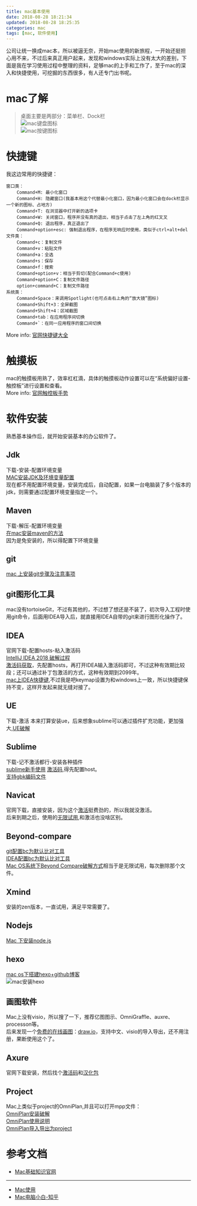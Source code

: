 ```yaml
---
title: mac基本使用
date: 2018-08-28 18:21:34
updated: 2018-08-28 18:25:35
categories: mac
tags: [mac, 软件使用]
---
```

公司让统一换成mac本，所以被逼无奈，开始mac使用的新旅程，一开始还挺担心用不来，不过后来真正用户起来，发现和windows实际上没有太大的差别，下面是我在学习使用过程中整理的资料，足够mac的上手和工作了，至于mac的深入和快捷使用，可挖掘的东西很多，有人还专门出书呢。
<!-- more -->
# mac了解
>桌面主要是两部分：菜单栏、Dock栏  
![mac键盘图标](mac键盘图标.png 'mac键盘图标')  
![mac按键图标](mac按键图标.png 'mac按键图标')   
# 快捷键
我这边常用的快捷键：
```   
窗口类：
	Command+M: 最小化窗口
	Command+H: 隐藏窗口(我基本用这个代替最小化窗口，因为最小化窗口会在dock栏显示一个新的图标、占地方)
	Command+T: 在浏览器中打开新的选项卡
	Command+W: 关闭窗口，程序并没有真的退出，相当于点击了左上角的红叉叉
	Command+Q: 退出程序，真正退出了
	Command+option+esc: 强制退出程序，在程序无响应时使用，类似于ctrl+alt+del
文件类：
	Command+c：复制文件
	Command+v：粘贴文件
	Command+a：全选
	Command+s：保存
	Command+f：搜索
	Command+option+v：相当于剪切(配合Command+c使用)
	Command+option+C：复制文件路径
	option+command+C：复制文件路径
系统类：
	Command+Space：来调用Spotlight(也可点击右上角的“放大镜”图标)
	Command+Shift+3：全屏截图
	Command+Shift+4：区域截图
	Command+tab：在应用程序间切换
	Command+`：在同一应用程序的窗口间切换
```  
More info: [官网快捷键大全](https://support.apple.com/zh-cn/HT201236)
# 触摸板
mac的触摸板用熟了，效率杠杠滴，具体的触摸板动作设置可以在“系统偏好设置-触控板”进行设置和查看。  
More info: [官网触控板手势](https://support.apple.com/zh-cn/HT204895)
# 软件安装
熟悉基本操作后，就开始安装基本的办公软件了。
## Jdk
下载-安装-配置环境变量  
[MAC安装JDK及环境变量配置](https://blog.csdn.net/qq_35447305/article/details/78648839)  
现在都不用配置环境变量，安装完成后，自动配置，如果一台电脑装了多个版本的jdk，则需要通过配置环境变量指定一个。
## Maven
下载-解压-配置环境变量  
[在mac安装maven的方法](https://www.jianshu.com/p/eea8ebd227b1)  
因为是免安装的，所以得配置下环境变量
## git
[mac 上安装git步骤及注意事项](https://blog.csdn.net/helinlin007/article/details/50358633)
## git图形化工具
mac没有tortoiseGit，不过有其他的，不过想了想还是不装了，初次导入工程时使用git命令，后面用IDEA导入后，就直接用IDEA自带的git来进行图形化操作了。
## IDEA
官网下载-配置hosts-粘入激活码  
[IntelliJ IDEA 2018 破解过程](https://www.jianshu.com/p/3c87487e7121)  
[激活码获取](http://idea.lanyus.com/)，先配置hosts，再打开IDEA输入激活码即可，不过这种有效期比较段；还可以通过补丁包激活的方式，这种有效期到2099年。  
[mac上IDEA快捷键](http://guochenglai.com/2016/05/28/mac-idea-intellij-idea-shortcurt-key/),不过我是吧keymap设置为和windows上一致，所以快捷键保持不变，这样开发起来就无缝对接了。
## UE
下载-激活
本来打算安装ue，后来想象sublime可以通过插件扩充功能，更加强大,[UE破解](https://bbs.feng.com/read-htm-tid-10828753.html)
## Sublime
下载-记不激活都行-安装各种插件  
[sublime新手使用](https://blog.csdn.net/S_body/article/details/79024993)
[激活码](https://fatesinger.com/100121),得先配置host。  
[支持gbk编码文件](https://blog.csdn.net/ubuntulover/article/details/21101979)  
## Navicat
官网下载，直接安装，因为这个[激活](https://www.jianshu.com/p/f42785e55b6b)挺费劲的，所以我就没激活。  
后来到期之后，使用的[无限试用](https://blog.cat73.org/20171219/2017121901.navicat-crack/),和激活也没啥区别。
## Beyond-compare
[git配置bc为默认比对工具](http://linyehui.wikidot.com/using-beyond-compare-in-mac)  
[IDEA配置bc为默认比对工具](http://guochenglai.com/2016/06/08/mac-beyond-compare-diff-methods/)  
[Mac OS系统下Beyond Compare破解方式](https://blog.csdn.net/t_332741160/article/details/79285636)相当于是无限试用，每次删除那个文件。
## Xmind
安装的zen版本，一直试用，满足平常需要了。
## Nodejs
[Mac 下安装node.js](https://www.jianshu.com/p/f21fdbdf47df)
## hexo
[mac os下搭建hexo+github博客](https://www.jianshu.com/p/49c8168c7418)  
![mac安装hexo](mac安装hexo.png 'mac安装hexo')   
## 画图软件
Mac上没有visio，所以搜了一下，推荐亿图图示、OmniGraffle、auxre、processon等。  
后来发现一个[免费的在线画图](https://www.jianshu.com/p/e009416d6878)：[draw.io](http://draw.io)，支持中文、visio的导入导出，还不用注册，果断使用这个了。
## Axure
官网下载安装，然后找个[激活码](https://blog.csdn.net/hefeng6500/article/details/80965395)和[汉化包](https://www.jianshu.com/p/6bbddb0b201d)
## Project
Mac上类似于project的OmniPlan,并且可以打开mpp文件：  
[OmniPlan安装破解](https://www.jianshu.com/p/75e7edd4a6ad)  
[OmniPlan使用说明](https://sspai.com/post/33206)  
[OmniPlan导入导出为project](http://www.zhichangxueshe.com/1556)  
# 参考文档
- [Mac基础知识官网](https://support.apple.com/zh-cn/explore/new-to-mac)  

---
- [Mac使用](http://www.pc6.com/mac/course/)  
- [Mac电脑小白-知乎](https://www.zhihu.com/question/33887923)
